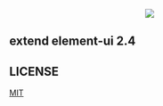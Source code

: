 <p align="center">
  <img src="https://cdn.rawgit.com/ElemeFE/element/dev/element_logo.svg">
</p>

## extend element-ui 2.4

## LICENSE
[MIT](LICENSE)
